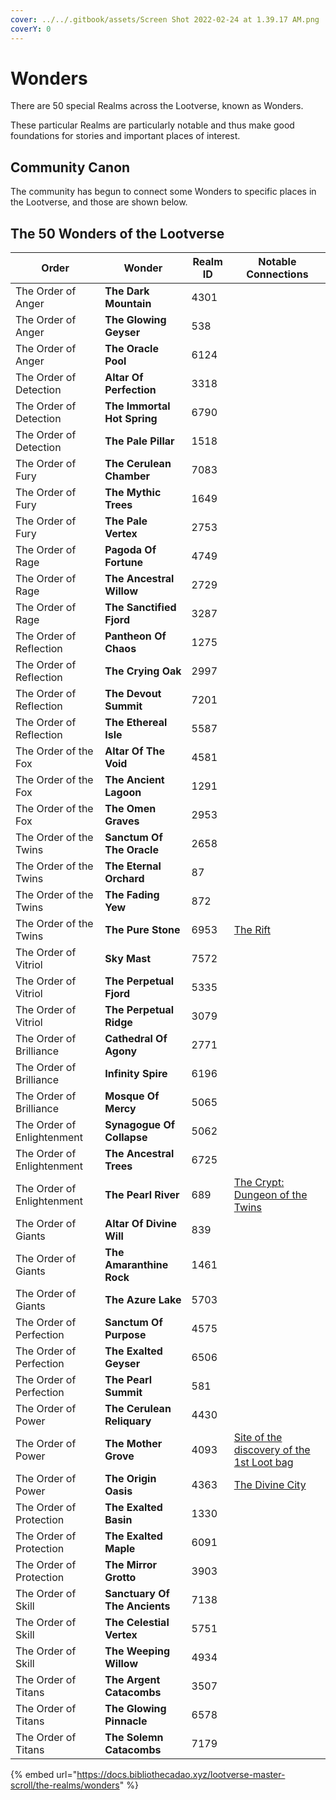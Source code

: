 ```yaml
---
cover: ../../.gitbook/assets/Screen Shot 2022-02-24 at 1.39.17 AM.png
coverY: 0
---
```


# Wonders

There are 50 special Realms across the Lootverse, known as Wonders.

These particular Realms are particularly notable and thus make good foundations for stories and important places of interest.

## Community Canon

The community has begun to connect some Wonders to specific places in the Lootverse, and those are shown below.&#x20;

## The 50 Wonders of the Lootverse

| Order                      | Wonder                        | Realm ID | Notable Connections                                                                                                                                    |
| -------------------------- | ----------------------------- | -------- | ------------------------------------------------------------------------------------------------------------------------------------------------------ |
| The Order of Anger         | **The Dark Mountain**         | 4301     |                                                                                                                                                        |
| The Order of Anger         | **The Glowing Geyser**        | 538      |                                                                                                                                                        |
| The Order of Anger         | **The Oracle Pool**           | 6124     |                                                                                                                                                        |
| The Order of Detection     | **Altar Of Perfection**       | 3318     |                                                                                                                                                        |
| The Order of Detection     | **The Immortal Hot Spring**   | 6790     |                                                                                                                                                        |
| The Order of Detection     | **The Pale Pillar**           | 1518     |                                                                                                                                                        |
| The Order of Fury          | **The Cerulean Chamber**      | 7083     |                                                                                                                                                        |
| The Order of Fury          | **The Mythic Trees**          | 1649     |                                                                                                                                                        |
| The Order of Fury          | **The Pale Vertex**           | 2753     |                                                                                                                                                        |
| The Order of Rage          | **Pagoda Of Fortune**         | 4749     |                                                                                                                                                        |
| The Order of Rage          | **The Ancestral Willow**      | 2729     |                                                                                                                                                        |
| The Order of Rage          | **The Sanctified Fjord**      | 3287     |                                                                                                                                                        |
| The Order of Reflection    | **Pantheon Of Chaos**         | 1275     |                                                                                                                                                        |
| The Order of Reflection    | **The Crying Oak**            | 2997     |                                                                                                                                                        |
| The Order of Reflection    | **The Devout Summit**         | 7201     |                                                                                                                                                        |
| The Order of Reflection    | **The Ethereal Isle**         | 5587     |                                                                                                                                                        |
| The Order of the Fox       | **Altar Of The Void**         | 4581     |                                                                                                                                                        |
| The Order of the Fox       | **The Ancient Lagoon**        | 1291     |                                                                                                                                                        |
| The Order of the Fox       | **The Omen Graves**           | 2953     |                                                                                                                                                        |
| The Order of the Twins     | **Sanctum Of The Oracle**     | 2658     |                                                                                                                                                        |
| The Order of the Twins     | **The Eternal Orchard**       | 87       |                                                                                                                                                        |
| The Order of the Twins     | **The Fading Yew**            | 872      |                                                                                                                                                        |
| The Order of the Twins     | **The Pure Stone**            | 6953     | [The Rift](../../create-and-build-in-the-lootverse/higher-fidelity-canon/places/slonlunun-the-rift.md)                                                 |
| The Order of Vitriol       | **Sky Mast**                  | 7572     |                                                                                                                                                        |
| The Order of Vitriol       | **The Perpetual Fjord**       | 5335     |                                                                                                                                                        |
| The Order of Vitriol       | **The Perpetual Ridge**       | 3079     |                                                                                                                                                        |
| The Order of Brilliance    | **Cathedral Of Agony**        | 2771     |                                                                                                                                                        |
| The Order of Brilliance    | **Infinity Spire**            | 6196     |                                                                                                                                                        |
| The Order of Brilliance    | **Mosque Of Mercy**           | 5065     |                                                                                                                                                        |
| The Order of Enlightenment | **Synagogue Of Collapse**     | 5062     |                                                                                                                                                        |
| The Order of Enlightenment | **The Ancestral Trees**       | 6725     |                                                                                                                                                        |
| The Order of Enlightenment | **The Pearl River**           | 689      | [The Crypt: Dungeon of the Twins](../../create-and-build-in-the-lootverse/higher-fidelity-canon/places/nulnalmultol-the-crypt.md)                      |
| The Order of Giants        | **Altar Of Divine Will**      | 839      |                                                                                                                                                        |
| The Order of Giants        | **The Amaranthine Rock**      | 1461     |                                                                                                                                                        |
| The Order of Giants        | **The Azure Lake**            | 5703     |                                                                                                                                                        |
| The Order of Perfection    | **Sanctum Of Purpose**        | 4575     |                                                                                                                                                        |
| The Order of Perfection    | **The Exalted Geyser**        | 6506     |                                                                                                                                                        |
| The Order of Perfection    | **The Pearl Summit**          | 581      |                                                                                                                                                        |
| The Order of Power         | **The Cerulean Reliquary**    | 4430     |                                                                                                                                                        |
| The Order of Power         | **The Mother Grove**          | 4093     | [Site of the discovery of the 1st Loot bag](../../create-and-build-in-the-lootverse/higher-fidelity-canon/places/the-mother-grove-the-1st-loot-bag.md) |
| The Order of Power         | **The Origin Oasis**          | 4363     | [The Divine City](../../create-and-build-in-the-lootverse/higher-fidelity-canon/places/the-divine-city/place-the-divine-city.md)                       |
| The Order of Protection    | **The Exalted Basin**         | 1330     |                                                                                                                                                        |
| The Order of Protection    | **The Exalted Maple**         | 6091     |                                                                                                                                                        |
| The Order of Protection    | **The Mirror Grotto**         | 3903     |                                                                                                                                                        |
| The Order of Skill         | **Sanctuary Of The Ancients** | 7138     |                                                                                                                                                        |
| The Order of Skill         | **The Celestial Vertex**      | 5751     |                                                                                                                                                        |
| The Order of Skill         | **The Weeping Willow**        | 4934     |                                                                                                                                                        |
| The Order of Titans        | **The Argent Catacombs**      | 3507     |                                                                                                                                                        |
| The Order of Titans        | **The Glowing Pinnacle**      | 6578     |                                                                                                                                                        |
| The Order of Titans        | **The Solemn Catacombs**      | 7179     |                                                                                                                                                        |

{% embed url="https://docs.bibliothecadao.xyz/lootverse-master-scroll/the-realms/wonders" %}
